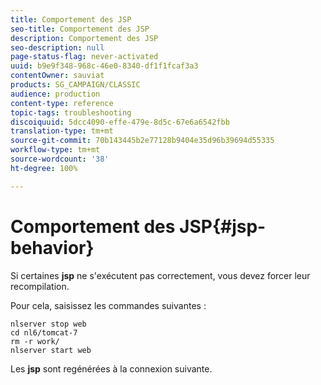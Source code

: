 ```yaml
---
title: Comportement des JSP
seo-title: Comportement des JSP
description: Comportement des JSP
seo-description: null
page-status-flag: never-activated
uuid: b9e9f348-968c-46e0-8340-df1f1fcaf3a3
contentOwner: sauviat
products: SG_CAMPAIGN/CLASSIC
audience: production
content-type: reference
topic-tags: troubleshooting
discoiquuid: 5dcc4090-effe-479e-8d5c-67e6a6542fbb
translation-type: tm+mt
source-git-commit: 70b143445b2e77128b9404e35d96b39694d55335
workflow-type: tm+mt
source-wordcount: '38'
ht-degree: 100%

---
```



# Comportement des JSP{#jsp-behavior}

Si certaines **jsp** ne s&#39;exécutent pas correctement, vous devez forcer leur recompilation.

Pour cela, saisissez les commandes suivantes :

```
nlserver stop web
cd nl6/tomcat-7
rm -r work/
nlserver start web
```

Les **jsp** sont regénérées à la connexion suivante.
